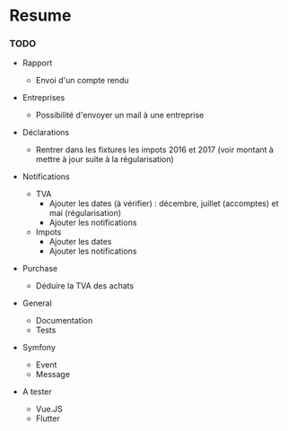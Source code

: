 # Resume

### TODO

- Rapport
    - Envoi d'un compte rendu
    
- Entreprises
    - Possibilité d'envoyer un mail à une entreprise
    
- Déclarations
    - Rentrer dans les fixtures les impots 2016 et 2017 (voir montant à mettre à jour suite à la régularisation)

- Notifications
    - TVA
        - Ajouter les dates (à vérifier) : décembre, juillet (accomptes) et mai (régularisation)
        - Ajouter les notifications
    - Impots
        - Ajouter les dates
        - Ajouter les notifications

- Purchase
    - Déduire la TVA des achats

- General
    - Documentation
    - Tests
    
- Symfony
    - Event
    - Message
    
- A tester
    - Vue.JS
    - Flutter

